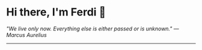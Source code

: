 <h1>Hi there, I'm Ferdi 👋</h1>

<p><em>
  "We live only now. Everything else is either passed or is unknown." — Marcus Aurelius
</em></p>

---
